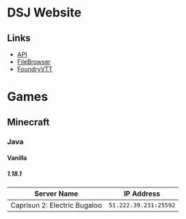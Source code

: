 # DSJ Website

## Links

- [API](https://dsj-api.herokuapp.com/)
- [FileBrowser](http://limberdelimon.duckdns.org:47034/)
- [FoundryVTT](http://limberdelimon.duckdns.org:30000/)

# Games

## Minecraft

### Java

#### Vanilla

##### 1.18.1

| Server Name | IP Address |
|---|---|
| Caprisun 2: Electric Bugaloo | `51.222.39.231:25592` |
